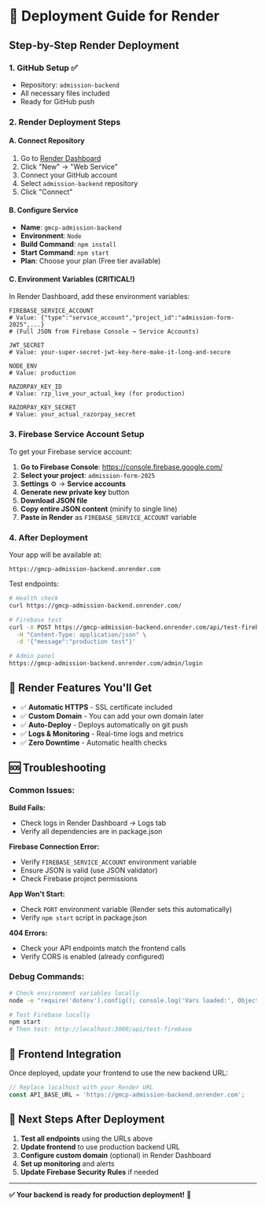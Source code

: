 # 🚀 Deployment Guide for Render

## Step-by-Step Render Deployment

### 1. GitHub Setup ✅
- Repository: `admission-backend`
- All necessary files included
- Ready for GitHub push

### 2. Render Deployment Steps

#### A. Connect Repository
1. Go to [Render Dashboard](https://dashboard.render.com/)
2. Click "New" → "Web Service"
3. Connect your GitHub account
4. Select `admission-backend` repository
5. Click "Connect"

#### B. Configure Service
- **Name**: `gmcp-admission-backend`
- **Environment**: `Node`
- **Build Command**: `npm install`
- **Start Command**: `npm start`
- **Plan**: Choose your plan (Free tier available)

#### C. Environment Variables (CRITICAL!)
In Render Dashboard, add these environment variables:

```env
FIREBASE_SERVICE_ACCOUNT
# Value: {"type":"service_account","project_id":"admission-form-2025",...}
# (Full JSON from Firebase Console → Service Accounts)

JWT_SECRET
# Value: your-super-secret-jwt-key-here-make-it-long-and-secure

NODE_ENV
# Value: production

RAZORPAY_KEY_ID
# Value: rzp_live_your_actual_key (for production)

RAZORPAY_KEY_SECRET
# Value: your_actual_razorpay_secret
```

### 3. Firebase Service Account Setup

To get your Firebase service account:

1. **Go to Firebase Console**: https://console.firebase.google.com/
2. **Select your project**: `admission-form-2025`
3. **Settings** ⚙️ → **Service accounts**
4. **Generate new private key** button
5. **Download JSON file**
6. **Copy entire JSON content** (minify to single line)
7. **Paste in Render** as `FIREBASE_SERVICE_ACCOUNT` variable

### 4. After Deployment

Your app will be available at:
```
https://gmcp-admission-backend.onrender.com
```

Test endpoints:
```bash
# Health check
curl https://gmcp-admission-backend.onrender.com/

# Firebase test
curl -X POST https://gmcp-admission-backend.onrender.com/api/test-firebase \
  -H "Content-Type: application/json" \
  -d '{"message":"production test"}'

# Admin panel
https://gmcp-admission-backend.onrender.com/admin/login
```

## 🔧 Render Features You'll Get

- ✅ **Automatic HTTPS** - SSL certificate included
- ✅ **Custom Domain** - You can add your own domain later
- ✅ **Auto-Deploy** - Deploys automatically on git push
- ✅ **Logs & Monitoring** - Real-time logs and metrics
- ✅ **Zero Downtime** - Automatic health checks

## 🆘 Troubleshooting

### Common Issues:

**Build Fails:**
- Check logs in Render Dashboard → Logs tab
- Verify all dependencies are in package.json

**Firebase Connection Error:**
- Verify `FIREBASE_SERVICE_ACCOUNT` environment variable
- Ensure JSON is valid (use JSON validator)
- Check Firebase project permissions

**App Won't Start:**
- Check `PORT` environment variable (Render sets this automatically)
- Verify `npm start` script in package.json

**404 Errors:**
- Check your API endpoints match the frontend calls
- Verify CORS is enabled (already configured)

### Debug Commands:

```bash
# Check environment variables locally
node -e "require('dotenv').config(); console.log('Vars loaded:', Object.keys(process.env).filter(k => k.includes('FIREBASE')).length > 0)"

# Test Firebase locally
npm start
# Then test: http://localhost:3000/api/test-firebase
```

## 📱 Frontend Integration

Once deployed, update your frontend to use the new backend URL:

```javascript
// Replace localhost with your Render URL
const API_BASE_URL = 'https://gmcp-admission-backend.onrender.com';
```

## 🎯 Next Steps After Deployment

1. **Test all endpoints** using the URLs above
2. **Update frontend** to use production backend URL
3. **Configure custom domain** (optional) in Render Dashboard
4. **Set up monitoring** and alerts
5. **Update Firebase Security Rules** if needed

---

**✅ Your backend is ready for production deployment!** 🚀
